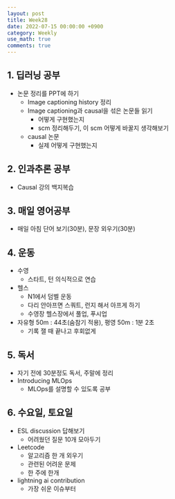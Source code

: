```yaml
---
layout: post
title: Week28
date: 2022-07-15 00:00:00 +0900
category: Weekly 
use_math: true
comments: true
---
```


## 1. 딥러닝 공부

- 논문 정리를 PPT에 하기
  - Image captioning history 정리
  - Image captioning과 causal을 섞은 논문들 읽기
    - 어떻게 구현했는지
    - scm 정리해두기, 이 scm 어떻게 바꿀지 생각해보기
  - causal 논문
    - 실제 어떻게 구현했는지

## 2. 인과추론 공부

- Causal 강의 백지복습

## 3. 매일 영어공부

- 매일 아침 단어 보기(30분), 문장 외우기(30분)

## 4. 운동

- 수영
  - 스타트, 턴 의식적으로 연습
- 헬스
  - N1에서 덤벨 운동
  - 다리 안아프면 스쿼트, 런지 해서 아프게 하기
  - 수영장 헬스장에서 풀업, 푸시업
- 자유형 50m : 44초(숨참기 적용), 평영 50m : 1분 2초
  - 기록 잴 때 끝나고 후회없게
  
## 5. 독서

- 자기 전에 30분정도 독서, 주말에 정리
- Introducing MLOps
  - MLOps를 설명할 수 있도록 공부

## 6. 수요일, 토요일

- ESL discussion 답해보기
  - 어려웠던 질문 10개 모아두기
- Leetcode
  - 알고리즘 한 개 외우기
  - 관련된 어려운 문제
  - 한 주에 한개
- lightning ai contribution
  - 가장 쉬운 이슈부터